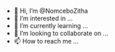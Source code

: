 - 👋 Hi, I’m @NomceboZitha
- 👀 I’m interested in ...
- 🌱 I’m currently learning ...
- 💞️ I’m looking to collaborate on ...
- 📫 How to reach me ...

<!---
NomceboZitha/NomceboZitha is a ✨ special ✨ repository because its `README.md` (this file) appears on your GitHub profile.
You can click the Preview link to take a look at your changes.
--->
